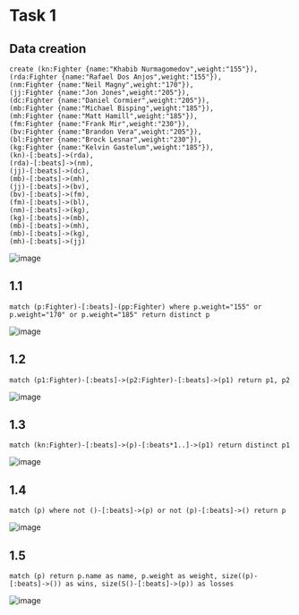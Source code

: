 # Task 1
## Data creation
```
create (kn:Fighter {name:"Khabib Nurmagomedov",weight:"155"}),
(rda:Fighter {name:"Rafael Dos Anjos",weight:"155"}),
(nm:Fighter {name:"Neil Magny",weight:"170"}),
(jj:Fighter {name:"Jon Jones",weight:"205"}),
(dc:Fighter {name:"Daniel Cormier",weight:"205"}),
(mb:Fighter {name:"Michael Bisping",weight:"185"}),
(mh:Fighter {name:"Matt Hamill",weight:"185"}),
(fm:Fighter {name:"Frank Mir",weight:"230"}),
(bv:Fighter {name:"Brandon Vera",weight:"205"}),
(bl:Fighter {name:"Brock Lesnar",weight:"230"}),
(kg:Fighter {name:"Kelvin Gastelum",weight:"185"}),
(kn)-[:beats]->(rda),
(rda)-[:beats]->(nm),
(jj)-[:beats]->(dc),
(mb)-[:beats]->(mh),
(jj)-[:beats]->(bv),
(bv)-[:beats]->(fm),
(fm)-[:beats]->(bl),
(nm)-[:beats]->(kg),
(kg)-[:beats]->(mb),
(mb)-[:beats]->(mh),
(mb)-[:beats]->(kg),
(mh)-[:beats]->(jj)
```
![image](https://user-images.githubusercontent.com/54617201/165946036-fc06f3a9-2fcd-403d-8d96-d7206e35741a.png)

## 1.1
```
match (p:Fighter)-[:beats]-(pp:Fighter) where p.weight="155" or p.weight="170" or p.weight="185" return distinct p
```
![image](https://user-images.githubusercontent.com/54617201/165946982-48483e83-e33c-491a-98bd-d92e76661370.png)

## 1.2
```
match (p1:Fighter)-[:beats]->(p2:Fighter)-[:beats]->(p1) return p1, p2
```
![image](https://user-images.githubusercontent.com/54617201/165948689-85b2da14-967b-411a-935e-7eeb059d9ec8.png)

## 1.3
```
match (kn:Fighter)-[:beats]->(p)-[:beats*1..]->(p1) return distinct p1
```
![image](https://user-images.githubusercontent.com/54617201/165950215-730e7d6a-089e-4c7c-b857-0593c85f83ea.png)

## 1.4
```
match (p) where not ()-[:beats]->(p) or not (p)-[:beats]->() return p
```
![image](https://user-images.githubusercontent.com/54617201/165954581-ef50aef3-143f-457f-b0ad-56f8f9ac31ac.png)

## 1.5
```
match (p) return p.name as name, p.weight as weight, size((p)-[:beats]->()) as wins, size(S()-[:beats]->(p)) as losses
```
![image](https://user-images.githubusercontent.com/54617201/165956613-0492a333-c2a9-49bb-a9fd-c7cfcafb7f34.png)
